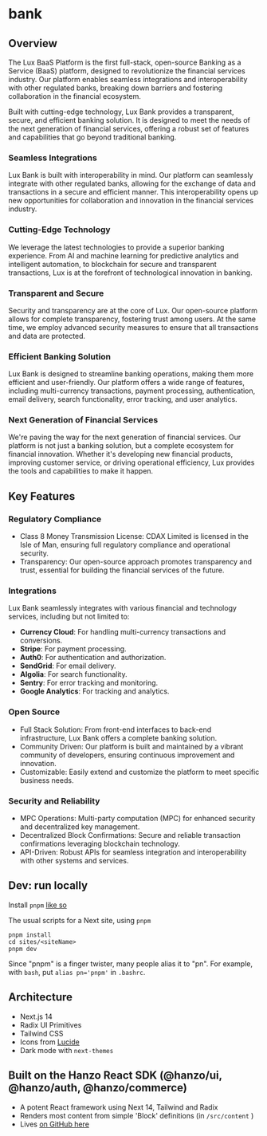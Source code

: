 # bank

## Overview

The Lux BaaS Platform is the first full-stack, open-source Banking as a Service (BaaS) platform, designed to revolutionize the financial services industry. Our platform enables seamless integrations and interoperability with other regulated banks, breaking down barriers and fostering collaboration in the financial ecosystem.

Built with cutting-edge technology, Lux Bank provides a transparent, secure, and efficient banking solution. It is designed to meet the needs of the next generation of financial services, offering a robust set of features and capabilities that go beyond traditional banking.

### Seamless Integrations
Lux Bank is built with interoperability in mind. Our platform can seamlessly integrate with other regulated banks, allowing for the exchange of data and transactions in a secure and efficient manner. This interoperability opens up new opportunities for collaboration and innovation in the financial services industry.

### Cutting-Edge Technology
We leverage the latest technologies to provide a superior banking experience. From AI and machine learning for predictive analytics and intelligent automation, to blockchain for secure and transparent transactions, Lux is at the forefront of technological innovation in banking.

### Transparent and Secure
Security and transparency are at the core of Lux. Our open-source platform allows for complete transparency, fostering trust among users. At the same time, we employ advanced security measures to ensure that all transactions and data are protected.

### Efficient Banking Solution
Lux Bank is designed to streamline banking operations, making them more efficient and user-friendly. Our platform offers a wide range of features, including multi-currency transactions, payment processing, authentication, email delivery, search functionality, error tracking, and user analytics.

### Next Generation of Financial Services
We're paving the way for the next generation of financial services. Our platform is not just a banking solution, but a complete ecosystem for financial innovation. Whether it's developing new financial products, improving customer service, or driving operational efficiency, Lux provides the tools and capabilities to make it happen.

## Key Features

### Regulatory Compliance
- Class 8 Money Transmission License: CDAX Limited is licensed in the Isle of Man, ensuring full regulatory compliance and operational security.
- Transparency: Our open-source approach promotes transparency and trust, essential for building the financial services of the future.

### Integrations

Lux Bank seamlessly integrates with various financial and technology services, including but not limited to:

- **Currency Cloud**: For handling multi-currency transactions and conversions.
- **Stripe**: For payment processing.
- **Auth0**: For authentication and authorization.
- **SendGrid**: For email delivery.
- **Algolia**: For search functionality.
- **Sentry**: For error tracking and monitoring.
- **Google Analytics**: For tracking and analytics.

### Open Source

- Full Stack Solution: From front-end interfaces to back-end infrastructure, Lux Bank offers a complete banking solution.
- Community Driven: Our platform is built and maintained by a vibrant community of developers, ensuring continuous improvement and innovation.
- Customizable: Easily extend and customize the platform to meet specific business needs.

### Security and Reliability

- MPC Operations: Multi-party computation (MPC) for enhanced security and decentralized key management.
- Decentralized Block Confirmations: Secure and reliable transaction confirmations leveraging blockchain technology.
- API-Driven: Robust APIs for seamless integration and interoperability with other systems and services.

## Dev: run locally

Install `pnpm` [like so](https://pnpm.io/installation)

The usual scripts for a Next site, using `pnpm`
```
pnpm install
cd sites/<siteName>
pnpm dev
```

Since "pnpm" is a finger twister, many people alias it to "pn". For example, with `bash`, put `alias pn='pnpm'` in `.bashrc`.

## Architecture

- Next.js 14
- Radix UI Primitives
- Tailwind CSS
- Icons from [Lucide](https://lucide.dev)
- Dark mode with `next-themes`

## Built on the Hanzo React SDK (@hanzo/ui, @hanzo/auth, @hanzo/commerce)

- A potent React framework using Next 14, Tailwind and Radix
- Renders most content from simple 'Block' definitions (in `/src/content` )
- Lives [on GitHub here](https://github.com/hanzoai/react-sdk)
